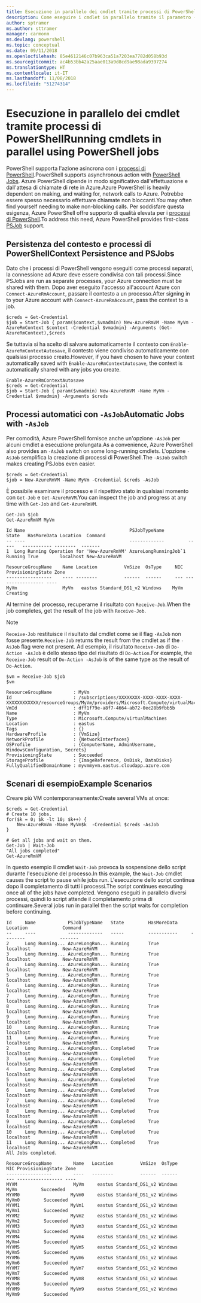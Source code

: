 ```yaml
---
title: Esecuzione in parallelo dei cmdlet tramite processi di PowerShell
description: Come eseguire i cmdlet in parallelo tramite il parametro -AsJob.
author: sptramer
ms.author: sttramer
manager: carmonm
ms.devlang: powershell
ms.topic: conceptual
ms.date: 09/11/2018
ms.openlocfilehash: 85e4612146c07b963ca51a7203ea7782d058b93d
ms.sourcegitcommit: ac4b53bb42a25aae013a9d8cd9ae98ada9397274
ms.translationtype: HT
ms.contentlocale: it-IT
ms.lasthandoff: 11/08/2018
ms.locfileid: "51274314"
---
```

# <a name="running-cmdlets-in-parallel-using-powershell-jobs"></a><span data-ttu-id="dab19-103">Esecuzione in parallelo dei cmdlet tramite processi di PowerShell</span><span class="sxs-lookup"><span data-stu-id="dab19-103">Running cmdlets in parallel using PowerShell jobs</span></span>

<span data-ttu-id="dab19-104">PowerShell supporta l'azione asincrona con i [processi di PowerShell](/powershell/module/microsoft.powershell.core/about/about_jobs).</span><span class="sxs-lookup"><span data-stu-id="dab19-104">PowerShell supports asynchronous action with [PowerShell Jobs](/powershell/module/microsoft.powershell.core/about/about_jobs).</span></span>
<span data-ttu-id="dab19-105">Azure PowerShell dipende in modo significativo dall'effettuazione e dall'attesa di chiamate di rete in Azure.</span><span class="sxs-lookup"><span data-stu-id="dab19-105">Azure PowerShell is heavily dependent on making, and waiting for, network calls to Azure.</span></span> <span data-ttu-id="dab19-106">Potrebbe essere spesso necessario effettuare chiamate non bloccanti.</span><span class="sxs-lookup"><span data-stu-id="dab19-106">You may often find yourself needing to make non-blocking calls.</span></span> <span data-ttu-id="dab19-107">Per soddisfare questa esigenza, Azure PowerShell offre supporto di qualità elevata per i [processi di PowerShell](/powershell/module/microsoft.powershell.core/about/about_jobs).</span><span class="sxs-lookup"><span data-stu-id="dab19-107">To address this need, Azure PowerShell provides first-class [PSJob](/powershell/module/microsoft.powershell.core/about/about_jobs) support.</span></span>

## <a name="context-persistence-and-psjobs"></a><span data-ttu-id="dab19-108">Persistenza del contesto e processi di PowerShell</span><span class="sxs-lookup"><span data-stu-id="dab19-108">Context Persistence and PSJobs</span></span>

<span data-ttu-id="dab19-109">Dato che i processi di PowerShell vengono eseguiti come processi separati, la connessione ad Azure deve essere condivisa con tali processi.</span><span class="sxs-lookup"><span data-stu-id="dab19-109">Since PSJobs are run as separate processes, your Azure connection must be shared with them.</span></span> <span data-ttu-id="dab19-110">Dopo aver eseguito l'accesso all'account Azure con `Connect-AzureRmAccount`, passare il contesto a un processo.</span><span class="sxs-lookup"><span data-stu-id="dab19-110">After signing in to your Azure account with `Connect-AzureRmAccount`, pass the context to a job.</span></span>

```azurepowershell-interactive
$creds = Get-Credential
$job = Start-Job { param($context,$vmadmin) New-AzureRmVM -Name MyVm -AzureRmContext $context -Credential $vmadmin} -Arguments (Get-AzureRmContext),$creds
```

<span data-ttu-id="dab19-111">Se tuttavia si ha scelto di salvare automaticamente il contesto con `Enable-AzureRmContextAutosave`, il contesto viene condiviso automaticamente con qualsiasi processo creato.</span><span class="sxs-lookup"><span data-stu-id="dab19-111">However, if you have chosen to have your context automatically saved with `Enable-AzureRmContextAutosave`, the context is automatically shared with any jobs you create.</span></span>

```azurepowershell-interactive
Enable-AzureRmContextAutosave
$creds = Get-Credential
$job = Start-Job { param($vmadmin) New-AzureRmVM -Name MyVm -Credential $vmadmin} -Arguments $creds
```

## <a name="automatic-jobs-with--asjob"></a><span data-ttu-id="dab19-112">Processi automatici con `-AsJob`</span><span class="sxs-lookup"><span data-stu-id="dab19-112">Automatic Jobs with `-AsJob`</span></span>

<span data-ttu-id="dab19-113">Per comodità, Azure PowerShell fornisce anche un'opzione `-AsJob` per alcuni cmdlet a esecuzione prolungata.</span><span class="sxs-lookup"><span data-stu-id="dab19-113">As a convenience, Azure PowerShell also provides an `-AsJob` switch on some long-running cmdlets.</span></span>
<span data-ttu-id="dab19-114">L'opzione `-AsJob` semplifica la creazione di processi di PowerShell.</span><span class="sxs-lookup"><span data-stu-id="dab19-114">The `-AsJob` switch makes creating PSJobs even easier.</span></span>

```azurepowershell-interactive
$creds = Get-Credential
$job = New-AzureRmVM -Name MyVm -Credential $creds -AsJob
```

<span data-ttu-id="dab19-115">È possibile esaminare il processo e il rispettivo stato in qualsiasi momento con `Get-Job` e `Get-AzureRmVM`.</span><span class="sxs-lookup"><span data-stu-id="dab19-115">You can inspect the job and progress at any time with `Get-Job` and `Get-AzureRmVM`.</span></span>

```azurepowershell-interactive
Get-Job $job
Get-AzureRmVM MyVm
```

```output
Id Name                                       PSJobTypeName         State   HasMoreData Location  Command
-- ----                                       -------------         -----   ----------- --------  -------
1  Long Running Operation for 'New-AzureRmVM' AzureLongRunningJob`1 Running True        localhost New-AzureRmVM

ResourceGroupName    Name Location          VmSize  OsType     NIC ProvisioningState Zone
-----------------    ---- --------          ------  ------     --- ----------------- ----
MyVm                 MyVm   eastus Standard_DS1_v2 Windows    MyVm          Creating
```

<span data-ttu-id="dab19-116">Al termine del processo, recuperarne il risultato con `Receive-Job`.</span><span class="sxs-lookup"><span data-stu-id="dab19-116">When the job completes, get the result of the job with `Receive-Job`.</span></span>

> [!NOTE]
> <span data-ttu-id="dab19-117">`Receive-Job` restituisce il risultato dal cmdlet come se il flag `-AsJob` non fosse presente.</span><span class="sxs-lookup"><span data-stu-id="dab19-117">`Receive-Job` returns the result from the cmdlet as if the `-AsJob` flag were not present.</span></span>
> <span data-ttu-id="dab19-118">Ad esempio, il risultato `Receive-Job` di `Do-Action -AsJob` è dello stesso tipo del risultato di `Do-Action`.</span><span class="sxs-lookup"><span data-stu-id="dab19-118">For example, the `Receive-Job` result of `Do-Action -AsJob` is of the same type as the result of `Do-Action`.</span></span>

```azurepowershell-interactive
$vm = Receive-Job $job
$vm
```

```output
ResourceGroupName        : MyVm
Id                       : /subscriptions/XXXXXXXX-XXXX-XXXX-XXXX-XXXXXXXXXXXX/resourceGroups/MyVm/providers/Microsoft.Compute/virtualMachines/MyVm
VmId                     : dff1f79e-a8f7-4664-ab72-0ec28b9fbb5b
Name                     : MyVm
Type                     : Microsoft.Compute/virtualMachines
Location                 : eastus
Tags                     : {}
HardwareProfile          : {VmSize}
NetworkProfile           : {NetworkInterfaces}
OSProfile                : {ComputerName, AdminUsername, WindowsConfiguration, Secrets}
ProvisioningState        : Succeeded
StorageProfile           : {ImageReference, OsDisk, DataDisks}
FullyQualifiedDomainName : myvmmyvm.eastus.cloudapp.azure.com
```

## <a name="example-scenarios"></a><span data-ttu-id="dab19-119">Scenari di esempio</span><span class="sxs-lookup"><span data-stu-id="dab19-119">Example Scenarios</span></span>

<span data-ttu-id="dab19-120">Creare più VM contemporaneamente:</span><span class="sxs-lookup"><span data-stu-id="dab19-120">Create several VMs at once:</span></span>

```azurepowershell-interactive
$creds = Get-Credential
# Create 10 jobs.
for($k = 0; $k -lt 10; $k++) {
    New-AzureRmVm -Name MyVm$k  -Credential $creds -AsJob
}

# Get all jobs and wait on them.
Get-Job | Wait-Job
"All jobs completed"
Get-AzureRmVM
```

<span data-ttu-id="dab19-121">In questo esempio il cmdlet `Wait-Job` provoca la sospensione dello script durante l'esecuzione del processo.</span><span class="sxs-lookup"><span data-stu-id="dab19-121">In this example, the `Wait-Job` cmdlet causes the script to pause while jobs run.</span></span> <span data-ttu-id="dab19-122">L'esecuzione dello script continua dopo il completamento di tutti i processi.</span><span class="sxs-lookup"><span data-stu-id="dab19-122">The script continues executing once all of the jobs have completed.</span></span> <span data-ttu-id="dab19-123">Vengono eseguiti in parallelo diversi processi, quindi lo script attende il completamento prima di continuare.</span><span class="sxs-lookup"><span data-stu-id="dab19-123">Several jobs run in parallel then the script waits for completion before continuing.</span></span>

```output
Id     Name            PSJobTypeName   State         HasMoreData     Location             Command
--     ----            -------------   -----         -----------     --------             -------
2      Long Running... AzureLongRun... Running       True            localhost            New-AzureRmVM
3      Long Running... AzureLongRun... Running       True            localhost            New-AzureRmVM
4      Long Running... AzureLongRun... Running       True            localhost            New-AzureRmVM
5      Long Running... AzureLongRun... Running       True            localhost            New-AzureRmVM
6      Long Running... AzureLongRun... Running       True            localhost            New-AzureRmVM
7      Long Running... AzureLongRun... Running       True            localhost            New-AzureRmVM
8      Long Running... AzureLongRun... Running       True            localhost            New-AzureRmVM
9      Long Running... AzureLongRun... Running       True            localhost            New-AzureRmVM
10     Long Running... AzureLongRun... Running       True            localhost            New-AzureRmVM
11     Long Running... AzureLongRun... Running       True            localhost            New-AzureRmVM
2      Long Running... AzureLongRun... Completed     True            localhost            New-AzureRmVM
3      Long Running... AzureLongRun... Completed     True            localhost            New-AzureRmVM
4      Long Running... AzureLongRun... Completed     True            localhost            New-AzureRmVM
5      Long Running... AzureLongRun... Completed     True            localhost            New-AzureRmVM
6      Long Running... AzureLongRun... Completed     True            localhost            New-AzureRmVM
7      Long Running... AzureLongRun... Completed     True            localhost            New-AzureRmVM
8      Long Running... AzureLongRun... Completed     True            localhost            New-AzureRmVM
9      Long Running... AzureLongRun... Completed     True            localhost            New-AzureRmVM
10     Long Running... AzureLongRun... Completed     True            localhost            New-AzureRmVM
11     Long Running... AzureLongRun... Completed     True            localhost            New-AzureRmVM
All Jobs completed.

ResourceGroupName        Name   Location          VmSize  OsType           NIC ProvisioningState Zone
-----------------        ----   --------          ------  ------           --- ----------------- ----
MYVM                     MyVm     eastus Standard_DS1_v2 Windows          MyVm         Succeeded
MYVM0                   MyVm0     eastus Standard_DS1_v2 Windows         MyVm0         Succeeded
MYVM1                   MyVm1     eastus Standard_DS1_v2 Windows         MyVm1         Succeeded
MYVM2                   MyVm2     eastus Standard_DS1_v2 Windows         MyVm2         Succeeded
MYVM3                   MyVm3     eastus Standard_DS1_v2 Windows         MyVm3         Succeeded
MYVM4                   MyVm4     eastus Standard_DS1_v2 Windows         MyVm4         Succeeded
MYVM5                   MyVm5     eastus Standard_DS1_v2 Windows         MyVm5         Succeeded
MYVM6                   MyVm6     eastus Standard_DS1_v2 Windows         MyVm6         Succeeded
MYVM7                   MyVm7     eastus Standard_DS1_v2 Windows         MyVm7         Succeeded
MYVM8                   MyVm8     eastus Standard_DS1_v2 Windows         MyVm8         Succeeded
MYVM9                   MyVm9     eastus Standard_DS1_v2 Windows         MyVm9         Succeeded
```
